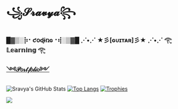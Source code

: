 # ꧁𝓢𝓻𝓪𝓿𝔂𝓪꧂

### █▓▒░⡷⠂ƈօɖɨռɢ⠐⢾░▒▓█ ⋰•⋰ ★彡[ɢᴜɪᴛᴀʀ]彡★ ⋰•⋰ 𓂀 𝕃𝕖𝕒𝕣𝕟𝕚𝕟𝕘 𓂀

### [༺𝒫𝑜𝓇𝓉𝒻𝑜𝓁𝒾𝑜༻][1]

[1]: https://bit.ly/37gRSp7

![Sravya's GitHub Stats](https://github-readme-stats.vercel.app/api?username=Sravya2007&show_icons=true&theme=jolly)
[![Top Langs](https://github-readme-stats.vercel.app/api/top-langs/?username=Sravya2007&show_icons=true&theme=jolly)](https://github.com/Sravya2007/github-readme-stats)
[![Trophies](https://github-profile-trophy.vercel.app/?username=Sravya2007&theme=dracula&row=1)](https://github.com/Sravya2007/github-profile-trophy)

![](https://komarev.com/ghpvc/?username=Sravya2007&color=ED5ECD)

